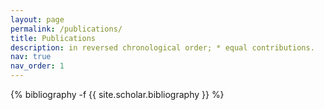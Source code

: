 ```yaml
---
layout: page
permalink: /publications/
title: Publications
description: in reversed chronological order; * equal contributions. 
nav: true
nav_order: 1
---
```

<!-- _pages/publications.md -->
<div class="publications">

{% bibliography -f {{ site.scholar.bibliography }} %}

</div>
